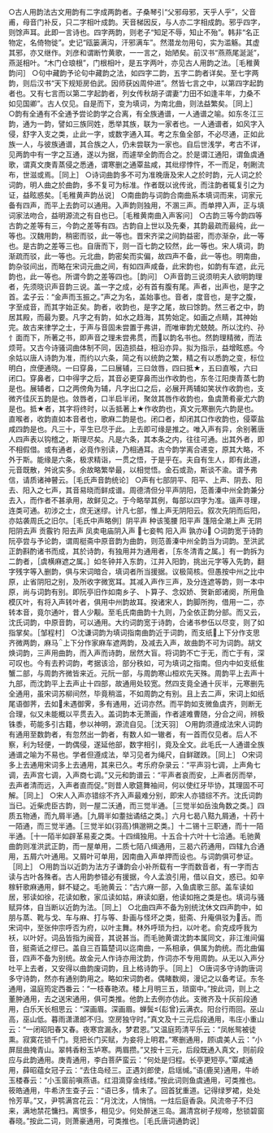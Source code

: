 <!-- { "loadSidebar": true } -->
○古人用韵法古文用韵有二字成两韵者。子桑琴引“父邪母邪，天乎人乎”，父音甫，母音门补反，只二字相叶成韵。天音梯因反，与人亦二字相成韵。邪乎四字，则馀声耳。此即一言诗也。四字两韵，则老子“知足不辱，知止不殆”。韩非“名正物定，名倚物徙”。史记“瓯篓满沟，汗邪满车”。然潜龙勿用句，实为滥觞。其虚其邪，亦又继作。刘彦和谓断竹黄歌，一一言之，始陋矣。前汉书“燕燕尾涎涎”，燕涎相叶。“木门仓琅根”，门根相叶，是五字两叶，亦见古人用韵之法。［毛稚黄韵问］
○句中藏韵予论句中藏韵之法，如四字二韵，五字二韵者详矣。至七字两韵，则后汉书“天下规矩房伯武。因师获凶周仲进”。然皆七言之中，以第四字起韵者也。又有七言而以第二字起韵者，列女传秋胡子谓妻“力田不如逢丰年，力桑不如见国卿”。古人仅见。自是而下，变为填词，为南北曲，则法益繁矣。［同上］
○韵有全通有不全通予尝论韵学之合离，有全族通谱，一人通谱之喻。如东冬江三韵，通为一韵，譬如三族同姓，悉举其族，联为一家者也。一人通谱者，如风字入侵，舒字入支之类，止此一字，或数字通入耳。考之东鱼全部，不必尽通，正如此族一人，与彼族通谱，其合族之人，仍未尝联为一家也。自后世浅学，考古不详，见两韵中有一字之互通，遂以为据，而遽举全韵而合之。於是谓江通阳，谓鱼虞通歌，谓真文庚青蒸侵之悉通，谓寒删之通覃盐咸，其纰缪悖忤，不一而足，剞劂流布，世滋或焉。［同上］
○诗词曲韵多不可为准晚唐及宋人之於时韵，元人词之於词韵，明人曲之於曲韵，多不复可为标准。作者既以讹传讹，而注韵者辄复引之为证，益眩惑矣。［毛稚黄声韵丛说］
○南曲韵与词韵合南曲系本填词而来，词家元备有四声，而平上去韵可以通用。入声韵则独用，不溷三声。而单押入声，正与填词家法吻合，益明源流之有自也已。［毛稚黄南曲入声客问］
○古韵三等今韵四等古韵之差等有三，今韵之差等有四。古韵自上世以及先秦，其韵最疏而最纯，此一等也。汉魏用韵，稍密而驳，此一等也。晋宋齐梁之间韵益密，而亦渐杂，此一等也。是古韵之差等三也。自唐而下，则一百七韵之较然，此一等也。宋人填词，韵渐疏而驳，此一等也。元北曲，韵密矣而实偏，故四声不备，此一等也。明南曲，韵杂驳间出，而略在宋词元曲之间，有如四声咸备，此宋韵也，如韵有车遮，此元韵也，此一等也。所谓今韵之差等四也。［韵问］
○声音韵三说须明夫人欲明韵理者，先须晓识声音韵三说。盖一字之成，必有首有腹有尾。声者，出声也，是字之首。孟子云：“金声而玉振之。”声之为名，盖始事也。音者，度音也，是字之腹，字至成音，而其字始正矣。韵者，收韵也，是字之尾，故曰馀韵。然三者之中，韵居其殿，而最为要。凡字之有韵，如水之趋海，其势始定。如画之点睛，其神始完。故古来律学之士，于声与音固未尝置于弗讲，而唯审韵尤兢兢。所以沈约、孙忄面而下，所著之书，即声音之理未尝弗贯，而以韵名书也。然韵理精微，而法烦苛。又古今诗骚词曲体制不同，因造损益，相沿亦异。拟为指示，益增眩惑。今余姑以唐人诗韵为准，而约以六条，简之有以统韵之繁，精之有以悉韵之变，标位明白，庶便通晓。一曰穿鼻，二曰展辅，三曰敛唇，四曰抵★，五曰直喉，六曰闭口。穿鼻者，口中得字之后，其音必更穿鼻而出作收韵也，东冬江阳庚青蒸七韵是也。展辅者，口之两傍角为辅，凡字出口之后，必展开两辅如笑状作收韵也，支微齐佳灰五韵是也。敛唇者，口半启半闭，聚敛其唇作收韵也，鱼虞萧肴豪尤六韵是也。抵★者，其字将终时，以舌抵著上★作收韵也，真文元寒删先六韵是也。直喉者，收韵直如本音者也，歌麻二韵是也。闭口者，却闭其口作收韵也，侵覃盐咸四韵是也。凡三十，平生已尽于此。上去即可缘是推之。唯入声有异，余别著唐人四声表以钩稽之，斯理尽矣。凡是六条，其本条之内，往往可通。出其外者，即不相假借。或有通者，必竟作别读，乃相通耳。古今韵学离合递变，原其大略，不外于斯。能缘是六条，极求精诣，一贯之悟，于是乎在。夫自有生人，即有此道，元音既散，舛讹实多。余故略繁举最，以相觉悟。金石或泐，斯谈不渝。谓予弗信，请质诸神瞽云。［毛氏声音韵统论］
○声有七部阴平、阳平、上声、阴去、阳去、阳入之七声，其音易晓而鲜成谱。周德清但分平声阴阳，范善溱中州全韵兼分去入，而作者不甚承用，故鲜见之。于今略举其例，每部以四字为准。谐声寻理，连类可通。初涉之士，庶无迷缪。计凡七部，惟上声无阴阳云。叙次先阴而后阳，亦姑袭周氏之旧尔。［毛氏中声略例］阴平声 种该笺腰 阳平声 篷陪全潮上声 无阴阳阴去声 贡霰钓 阳去声 凤卖电庙阴入声 七妾鸭 阳入声 孰亦
○词韵宽于诗韵阮亭尝与予论韵，谓周梃斋中原音韵为曲韵，则范善溱中州全韵当为词韵。至洪武正韵斟酌诸书而成，其於诗韵，有独用并为通用者，［东冬清青之属。］有一韵拆为二韵者，［虞横麻遮之属。］如冬钟并入东韵，江并入阳韵，挑出元字等入先韵，翻字残字等入删韵，俱与宋词暗合，填词者所当援据。议极简核。但愚按中州之比中原，止省阴阳之别，及所收字微宽耳。其减入声作三声，及分连遮等韵，则一本中原，尚与词韵有别。即阮亭旧作如南乡子、卜算子、念奴娇、贺新郎诸阕，所用鱼模仄叶，有将入声转叶者，俱用中州韵故耳。揆诸宋人，韵脚所拘，借用一二，亦转本音，竟尔通叶，昔人少觏。至毛氏南曲韵十九则，乃全依正韵分部。而又云，沈氏词韵，中原音韵，可以通用。大约词韵宽于诗韵，合诸书参伍以尽变，则了如指掌矣。［邹程村］
○沈谦词韵为填词指南曲韵近于词韵，而支纸上下分作支思齐微两韵，麻马上下分作家麻车遮两韵，及减去入声，故曲韵不可为词韵。胡文焕词韵，三声用曲韵，而入声而诗韵，居然大盲。将词韵不亡于无，而亡于有，深可叹也。今有去矜词韵，考据该洽，部分秩如，可为填词之指南。但内中如支纸隹蟹二部，与周韵齐微皆来近。元阮一部，与周韵寒山桓欢先天殊。周韵平上去声十九部，而沈韵平上去声止十四部，故通用处较宽。然四支竟全通十灰半，元寒删先全通用，虽宋词苏柳间然，毕竟稍滥，不如周韵之有别。且上去二声，宋词上如纸尾语御荠，去如未遇御霁，多有通用，近词亦然。而平韵如支微鱼虞齐，则断无合理，似又未能概以平贯去入。盖词韵本无萧画，作者遽难曹随，分合之间，辨极铢黍，苟能多引古籍，参以神明，源流自见。［沈天羽］
○用韵须遵成法宋人词韵有通用至数韵者，有忽然出一韵者，有数人如一辙者，有一首而仅见者。后人不察，利为轻便，一韵偶侵，遂延他部，数字相引，竟及全文。此毛氏一人通谱全族通谱之喻为不易也。学者但遵成法，举习见者为绳尺，自鲜蹉跌。［同上］
○宋词多上去通用宋词多上去通用，其来已久。考乐府杂录云：“平声羽七调，上声角七调，去声宫七调，入声商七调。”又元和韵谱云：“平声者哀而安，上声者厉而举，去声者清而远，入声者直而促。”则昔人歌筵舞袖间，何以使红牙毕协，其理固不可解。［同上］
○宋人入声亦错综不齐入声最难分别，即宋人亦错综不齐。沈氏词韵当已。近柴虎臣古韵，则一屋二沃通，而三觉半通。［三觉半如岳浊角数之类。］四质五物通，而九屑半通。［九屑半如耋拙谲结之类。］六月七曷八黠九屑通，十药十一陌通，而三觉半通。［三觉半如{羽高}惧邈朔之类。］十二锡十三职通，而十一陌半通。［十一陌半如辟革易麦之类。十四缉独用。十五合十六叶十七洽通。毛驰黄曲韵则准洪武正韵，而一屋单用，二质七陌八缉通用，三曷六药通用，四辖九合通用，五屑六叶通用。又屑叶可单用，因南曲入声单押而设也。与词韵俱可参证。［同上］
○用韵当以近韵为法方子谦韵会小补所载有一字而数音者，有一字而古读与古叶各殊者。古人用韵参错必有援据，今人孟浪引用，借以自文，惑已。如辛稼轩歌麻通用，鲜不疑之。毛驰黄云：“古六麻一部，入鱼虞歌三部。盖车读如居，邪读如徐，花读如敷，家瓜读如姑，麻读如磨，他读如拖之类是也。填词与骚赋异体，自当断以近韵为法。［同上］
○北曲四声不备为别统沈休文四声韵中，如朋与蒸、靴与戈、车与麻、打与等、卦画与怪坏之类，挺斋、升庵俱驳为舌。而宋词中，至张仲宗呼否为府，以叶主舞。林外呼琐为扫，以叶老。俞克成呼我为袄，以叶好。词品皆指为闽音，其说甚当。而毛驰黄谓沈韵本属同文，非江淮间偏音，挺斋诋之缪已。盖自三百篇楚词以迄南曲，一系相承，俱属为韵统。而北曲偏音，四声不备为别统。故金元人作诗亦用沈韵，作词亦不专用周韵。从无以入声分吐平上去者，又安得以曲韵废词韵，且上格诗韵乎。［同上］
○唐词多守诗韵唐词多守诗韵，然亦有通别韵用之。略如宋词韵者。偶睹数阕，漫记之以备考证。东冬通用，温庭筠定西番云：“一枝春艳浓。楼上月明三五，琐窗中。”按此词，则上之董肿通用，去之送宋通用，俱可类推。他韵上去例亦仿此。支微齐及十灰前段通用，白乐天长相思云：“深画眉。深画眉。蝉鬓{髟曾}云满衣。阳台行雨回。巫山高，巫山低。暮雨潇潇郎不归。空房独守时。”真文及十三元后段通用，韦庄小重山云：“一闭昭阳春又春。夜寒宫漏永，梦君恩。”又温庭筠清平乐云：“凤帐鸳被徒熏。寂寞花锁千门。竞把长门买赋，为妾将上明君。”寒删通用，顾虞美人云：“小屏屈曲掩青山。翠帏香粉玉垆寒。两眉攒。”又按十三元，后段既通入真文，则前段应与此韵通用。庚青通用，李白菩萨蛮云：“何处是归程。长亭更短亭。”覃咸通用，薛昭蕴女冠子云：“去住岛经三。正遇刘郎使，启瑶缄。”语{鹿吴}通用，牛峤玉楼春云：“小玉窗前嗔燕语。红泪滴穿金线缕。”按此词则鱼虞通用，可类推也。筱皓通用，牛希济生查子云：“语已多，情未了。回首犹重道。记得绿罗裙，处处怜芳草。”又，尹鹗满宫花云：“月沈沈，人悄悄。一炷后庭香袅。风流帝子不归来，满地禁花慵扫。离恨多，相见少。何处醉迷三岛。漏清宫树子规啼，愁锁碧窗春晓。”按此二词，则萧豪通用，可类推也。［毛氏唐词通韵说］
